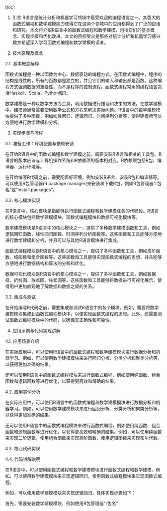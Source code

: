 
[toc]                    
                
                
1. 引言
R语言是统计分析和机器学习领域中最受欢迎的编程语言之一。其强大的函数式编程和数学建模能力使得它在这两个领域中的应用都得到了广泛的应用和研究。本文将介绍R语言中的函数式编程和数学建模，包括它们的基本概念、实现步骤和优化改进。本文的目标受众是那些对统计分析和机器学习感兴趣并希望深入学习函数式编程和数学建模的读者。

2. 技术原理及概念

2.1. 基本概念解释

函数式编程是一种以函数为中心、数据驱动的编程方式。在函数式编程中，程序的结构是线性的，所有的函数都是独立的，并且它们的输入和输出都是函数。这种编程方式强调数据的重要性，而不是程序的控制流程。函数式编程常用的编程语言包括Haskell、Scala、Python和R。

数学建模是一种以数学方法为工具，利用数据进行推理和决策的方法。在数学建模中，建模师通常需要使用数学公式和方程来解决实际问题。R语言中的数学建模模块提供了多种函数，例如线性回归、逻辑回归、时间序列分析等，使得建模师可以方便地进行数学建模和分析。

3. 实现步骤与流程

3.1. 准备工作：环境配置与依赖安装

在开始R语言中的函数式编程和数学建模之前，需要安装R语言和相关的工具包。R语言的版本应该与计算机操作系统和R依赖项的版本相对应。R依赖项包括R包、编译器、运行环境等。

在开始编写R代码之前，需要配置好环境，例如安装R语言、安装R包和编译器等。可以使用R包管理器(R package manager)来安装和下载R包，例如R包管理器“r包名”或“install.packages”。

3.2. 核心模块实现

在R语言中，核心模块是指能够执行函数式编程和数学建模任务的代码段。R语言的核心模块包括数学建模模块、函数式编程模块和数据可视化模块等。

数学建模模块是R语言中的核心模块之一，提供了多种数学建模函数和工具，例如逻辑回归函数、线性回归函数、时间序列分析函数等。这些函数和工具能够方便地进行数学建模和分析，并且可以与其他R语言模块进行集成。

函数式编程模块是R语言中的核心模块之一，提供了多种函数和工具，例如高阶函数、纯函数和组合函数等。这些函数和工具能够实现函数式编程的思想，并且能够方便地进行数据结构和算法的分析和优化。

数据可视化模块是R语言中的核心模块之一，提供了多种函数和工具，例如数据框、折线图、散点图、柱状图等。这些函数和工具能够将数据进行可视化展示，使得用户更加直观地了解数据和数据之间的关系。

3.3. 集成与测试

在开始编写R代码之前，需要集成和测试R语言中的各个模块。例如，需要将数学建模模块集成到函数式编程模块中，以便实现函数式编程的思想。此外，还需要测试函数式编程模块中的代码，以确保其正确性和可靠性。

4. 应用示例与代码实现讲解

4.1. 应用场景介绍

在实际应用中，可以使用R语言中的函数式编程和数学建模模块进行数据分析和机器学习。例如，可以使用数学建模模块来进行回归分析、分类分析和聚类分析等，以获得更加准确的结果。

还可以使用R语言中的函数式编程模块来进行函数式编程，例如使用纯函数、组合函数和逻辑函数等进行优化，以获得更高效和精确的结果。

4.2. 应用实例分析

在实际应用中，可以使用R语言中的函数式编程和数学建模模块进行数据分析和机器学习。例如，可以使用数学建模模块来进行回归分析、分类分析和聚类分析等，以获得更加准确的结果。

还可以使用R语言中的函数式编程模块来进行函数式编程，例如使用纯函数、组合函数和逻辑函数等进行优化，以获得更高效和精确的结果。例如，可以使用纯函数来实现二阶逻辑，使用组合函数来实现高阶函数，使用逻辑函数来实现布尔代数。

4.3. 核心代码实现

4.4. 代码讲解说明

在R语言中，可以使用函数式编程和数学建模模块进行函数式编程和数学建模。例如，可以使用数学建模模块来实现逻辑回归，使用函数式编程模块来实现函数式编程。

例如，可以使用数学建模模块来实现逻辑回归，具体实现步骤如下：

首先，需要安装数学建模模块，例如使用R包管理器“r包名”

